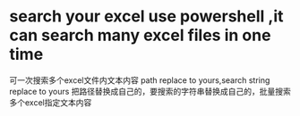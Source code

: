 # search your excel use powershell ,it can search many excel files in one time
可一次搜索多个excel文件内文本内容
path replace to yours,search string replace to yours
把路径替换成自己的，要搜索的字符串替换成自己的，批量搜索多个excel指定文本内容
